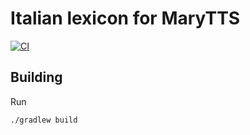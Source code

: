 Italian lexicon for MaryTTS
===========================

[![CI](https://github.com/marytts/marytts-lexicon-it/actions/workflows/main.yml/badge.svg)](https://github.com/marytts/marytts-lexicon-it/actions/workflows/main.yml)

Building
--------

Run

    ./gradlew build

